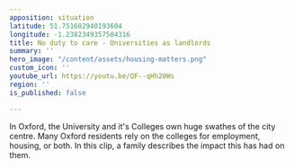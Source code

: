 ```yaml
---
apposition: situation
latitude: 51.751682940193604
longitude: -1.2382349357504316
title: No duty to care - Universities as landlords
summary: ''
hero_image: "/content/assets/housing-matters.png"
custom_icon: ''
youtube_url: https://youtu.be/QF--qHh20Ws
region: ''
is_published: false

---
```

In Oxford, the University and it's Colleges own huge swathes of the city centre. Many Oxford residents rely on the colleges for employment, housing, or both. In this clip, a family describes the impact this has had on them.